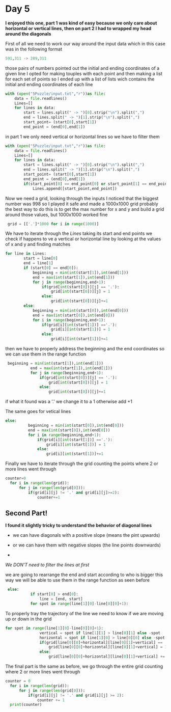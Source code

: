 # Day 5
**I enjoyed this one, part 1 was kind of easy because we only care about horizontal or vertical lines, then on part 2 I had to wrapped my head around the diagonals**

First of all we need to work our way around the input data 
which in this case was in the following format
```python
591,311 -> 289,311
```
those pairs of numbers pointed out the initial and ending coordinates of a given line
I opted for making touples with each point and then making a list for each set of points so I ended up with a list of lists wich contains the initial and ending coordinates of each line 
```python
with (open("5Puzzle/input.txt","r"))as file:
    data = file.readlines()
    Lines=[]
    for lines in data:
        start = lines.split(" -> ")[0].strip("\n").split(",")
        end = lines.split(" -> ")[1].strip("\n").split(",")
        start_point= (start[0],start[1])
        end_point = (end[0],end[1])
```
in part 1 we only need vertical or horizontal lines so we have to filter them 
```python
with (open("5Puzzle/input.txt","r"))as file:
    data = file.readlines()
    Lines=[]
    for lines in data:
        start = lines.split(" -> ")[0].strip("\n").split(",")
        end = lines.split(" -> ")[1].strip("\n").split(",")
        start_point= (start[0],start[1])
        end_point = (end[0],end[1])
        if(start_point[0] == end_point[0] or start_point[1] == end_point[1]):
            Lines.append([start_point,end_point])
 ```
Now we need a grid, looking through the inputs  I noticed that the biggest number was 998 so I played it safe and made a 1000x1000 grid
probably the best way to do this is to get the max number for x and y and build a grid around those values, but 1000x1000 worked fine 
```python
 grid = [['.']*1000 for i in range(1000)]
 ```
We have to iterate through the *Lines* taking its start and end points 
we check if happens to ve a vertical or horizontal line by looking at the values of x and y and finding matches 
```python
for line in Lines:
        start = line[0]
        end = line[1]
        if (start[0] == end[0]):
            beginning = min(int(start[1]),int(end[1]))
            end = max(int(start[1]),int(end[1]))
            for j in range(beginning,end+1):
                if(grid[int(start[0])][j] == '.'):
                    grid[int(start[0])][j] = 1
                else:
                    grid[int(start[0])][j]+=1
        else:
            beginning = min(int(start[0]),int(end[0]))
            end = max(int(start[0]),int(end[0]))
            for i in range(beginning,end+1):
                if(grid[i][int(start[1])] =='.'):
                    grid[i][int(start[1])] = 1
                else:
                    grid[i][int(start[1])]+=1
 ```
 then we have to properly address the beginning and the end coordinates so we can use them in the range function
 ```python
  beginning = min(int(start[1]),int(end[1]))
            end = max(int(start[1]),int(end[1]))
            for j in range(beginning,end+1):
                if(grid[int(start[0])][j] == '.'):
                    grid[int(start[0])][j] = 1
                else:
                    grid[int(start[0])][j]+=1
 ```
 if what it found was a '.' we change it to a 1 otherwise add +1 
 
 The same goes for vetical lines
  ```python
 else:
            beginning = min(int(start[0]),int(end[0]))
            end = max(int(start[0]),int(end[0]))
            for i in range(beginning,end+1):
                if(grid[i][int(start[1])] =='.'):
                    grid[i][int(start[1])] = 1
                else:
                    grid[i][int(start[1])]+=1
  ```
 Finally we have to iterate through the grid counting the points where 2 or more lines went through
  ```python
 counter=0
    for i in range(len(grid)):
        for j in range(len(grid[0])):
            if(grid[i][j] != '.' and grid[i][j]>=2):
                counter+=1
  ```
  
  ## Second Part!
  **I found it slightly tricky to understand the behavior of diagonal lines**
  
  * we can have diagonals with a positive slope (means the pint upwards)
  
  * or we can have them with negative slopes (the line points downwards)
  * 
 *We DON'T need to filter the lines at first*
 
 we are going to rearrange the end and start according to who is bigger this way we will be able to use them in the range function as seen before
 ```python
  else:
            if start[0] > end[0]:
                line = [end, start]
            for spot in range(line[1][0]-line[0][0]+1):
```

To properly tray the trajectory of the line we need to know if we are moving up or down in the grid
 ```python
for spot in range(line[1][0]-line[0][0]+1):
                vertical = spot if line[1][1] > line[0][1] else -spot
                horizontal = spot if line[1][0] > line[0][0] else -spot
                if(grid[line[0][0]+horizontal][line[0][1]+vertical] == '.'):
                    grid[line[0][0]+horizontal][line[0][1]+vertical] = 1
                else:
                    grid[line[0][0]+horizontal][line[0][1]+vertical] += 1
 ```
 The final part is the same as before, we go through the entire grid counting where 2 or more lines went through
  ```python
  counter = 0
    for i in range(len(grid)):
        for j in range(len(grid[0])):
            if(grid[i][j] != '.' and grid[i][j] >= 2):
                counter += 1
    print(counter)
```
 
  
